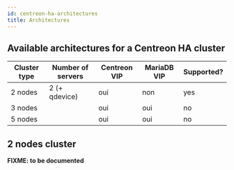 ```yaml
---
id: centreon-ha-architectures
title: Architectures
---
```


## Available architectures for a Centreon HA cluster 

| Cluster type | Number of servers | Centreon VIP | MariaDB VIP | Supported? |
| --------------- | ------------------ | ------------ | --------- | ------ |
| 2 nodes | 2 (+ qdevice) | oui | non | yes |
| 3 nodes |  | oui | oui | no |
| 5 nodes |  | oui | oui | no |

## 2 nodes cluster

**FIXME: to be documented**


